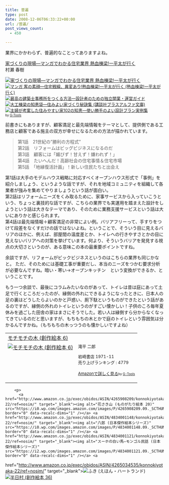 ```yaml
---
title: 普遍
type: post
date: 2008-12-06T06:33:22+00:00
url: /普遍/
post_views_count:
  - 450

---
```

業界にかかわらず、普遍的なことってありますよね。

<a href="http://www.amazon.co.jp/%E5%AE%B6%E3%81%A5%E3%81%8F%E3%82%8A%E3%81%AE%E7%8F%BE%E5%A0%B4%E2%80%95%E3%83%9E%E3%83%B3%E3%82%AC%E3%81%A7%E3%82%8F%E3%81%8B%E3%82%8B%E4%BD%8F%E5%AE%85%E6%A5%AD%E7%95%8C-%E7%86%B1%E8%A1%80%E6%A3%9F%E6%A2%81-%E4%B8%80%E5%B9%B3%E5%A4%AA%E3%81%8C%E8%A1%8C%E3%81%8F-%E6%9D%91%E7%80%AC-%E6%98%A5%E6%A8%B9/dp/4822224082%3FSubscriptionId%3D0G91FPYVW6ZGWBH4Y9G2%26tag%3Dkonnokiyotaka-22%26linkCode%3Dxm2%26camp%3D2025%26creative%3D165953%26creativeASIN%3D4822224082" target="_blank">家づくりの現場―マンガでわかる住宅業界 熱血棟梁!一平太が行く</a><img height="1" alt="" src="http://www.assoc-amazon.jp/e/ir?t=konnokiyotaka-22&l=ur2&o=9" width="1" border="0" />  
村瀬 春樹

<a href="http://www.amazon.co.jp/%E5%AE%B6%E3%81%A5%E3%81%8F%E3%82%8A%E3%81%AE%E7%8F%BE%E5%A0%B4%E2%80%95%E3%83%9E%E3%83%B3%E3%82%AC%E3%81%A7%E3%82%8F%E3%81%8B%E3%82%8B%E4%BD%8F%E5%AE%85%E6%A5%AD%E7%95%8C-%E7%86%B1%E8%A1%80%E6%A3%9F%E6%A2%81-%E4%B8%80%E5%B9%B3%E5%A4%AA%E3%81%8C%E8%A1%8C%E3%81%8F-%E6%9D%91%E7%80%AC-%E6%98%A5%E6%A8%B9/dp/4822224082%3FSubscriptionId%3D0G91FPYVW6ZGWBH4Y9G2%26tag%3Dkonnokiyotaka-22%26linkCode%3Dxm2%26camp%3D2025%26creative%3D165953%26creativeASIN%3D4822224082" target="_blank"><img alt="家づくりの現場―マンガでわかる住宅業界 熱血棟梁!一平太が行く" src="https://i1.wp.com/ecx.images-amazon.com/images/I/51C1ZCP7X8L._SL160_.jpg" border="0" data-recalc-dims="1" /></a>  
<font size="-1"><a href="http://www.amazon.co.jp/exec/obidos/ASIN/4822224198/konnokiyotaka-22/ref=nosim/" target="_blank"><img alt="マンガ 客の素顔―住宅戦線、異変あり!熱血棟梁!一平太が行く (熱血棟梁!一平太が行く)" src="https://i2.wp.com/images.amazon.com/images/P/4822224198.09._SCTHUMBZZZ_.jpg" border="0" data-recalc-dims="1" /></a> <a href="http://www.amazon.co.jp/exec/obidos/ASIN/4767807093/konnokiyotaka-22/ref=nosim/" target="_blank"><img alt="最高の建築士事務所をつくる方法―設計者のための独立開業・運営ガイド" src="https://i1.wp.com/images.amazon.com/images/P/4767807093.09._SCTHUMBZZZ_.jpg" border="0" data-recalc-dims="1" /></a> <a href="http://www.amazon.co.jp/exec/obidos/ASIN/4062560542/konnokiyotaka-22/ref=nosim/" target="_blank"><img alt="大工棟梁の知恵袋―住みよい家づくり秘訣集 (講談社プラスアルファ文庫)" src="https://i1.wp.com/images.amazon.com/images/P/4062560542.09._SCTHUMBZZZ_.jpg" border="0" data-recalc-dims="1" /></a> <a href="http://www.amazon.co.jp/exec/obidos/ASIN/4062082268/konnokiyotaka-22/ref=nosim/" target="_blank"><img alt="主婦が考案した住みやすい家102の知恵―使い勝手のよい設計プラン実例集" src="https://i1.wp.com/images.amazon.com/images/P/4062082268.09._SCTHUMBZZZ_.jpg" border="0" data-recalc-dims="1" /></a> <br /></font><font size="-2">by <a href="http://www.goodpic.com/mt/aws/index.html">G-Tools</a></font> 

前書きにもありますが、顧客満足と最先端情報をテーマとして、提供側である工務店と顧客である施主の双方が幸せになるための方法が描かれています。

> 第1話　21世紀の”勝利の方程式”  
> 第2話　リフォームはビッグビジネスになるのだ  
> 第3話　顧客には「媚びず！甘えず！嫌われず！」  
> 第4話　たいへんだ！高齢社会の住宅事情＆住宅市場  
> 第5話　「地縁復活計画」！新しい住民たちと出会え

第1話は大手のモデルハウス戦略に対応すべくオープンハウス形式で「事例」を紹介しましょう、というような話ですが、それを地域コミュニティを組織して各業者が強みを集めてやりましょうという話が面白い。  
第2話はリフォームニーズをくみ取るために、家事サービスから入っていこうという、ちょっと裏技的な話ですが、こちらの業界でも実運用を踏まえた設計をしようという話は大きなテーマであり、そのために業務支援サービスという話は大いにありかと感じられます。  
第4話は最先端情報＋顧客満足の非常によい例。バリアフリーって、手すりをつけて段差をなくすだけの話ではないよね。ということで、そういう目に見えるバリアのほかに、例えば、部屋間の温度差とか、トイレへの行きやすさとかの目に見えないバリアへの対策を挙げています。何より、そういうバリアを発見する視点の大切さというのが、ある意味この本の最重要ポイントですね。

余談ですが、リフォームがビックビジネスというのはこちらの業界も同じかなと。 ただ、そのためには基礎工事が重要だし、本当のニーズをつかむ要求分析が必要なんですね。暗い・寒い→オープンキッチン　という変換ができるか、ということです。

もう一つ余談で、最後にコラムみたいなのがあって、トイレは昔は庭にあって土足で行くところだったのが、縁側の外れにできるようになったときに、日本人の足の裏はどうしたらよいのかと戸惑い、厠下駄というものができたという話があるのですが、縁側の外れのトイレというのがすごい懐かしい！子供のころ毎年夏休みを過ごした田舎の家はまさにそうでした。若い人は縁側すら分からなくなってきているのだと思いますが、もちもちの木とかで庭のトイレという雰囲気は分かるんですかね。（もちもちの木っつうのも懐かしいですよね）

<table cellpadding="5" border="0">
  <tr>
    <td colspan="2">
      <a href="http://www.amazon.co.jp/%E3%83%A2%E3%83%81%E3%83%A2%E3%83%81%E3%81%AE%E6%9C%A8-%E5%89%B5%E4%BD%9C%E7%B5%B5%E6%9C%AC-6-%E6%96%8E%E8%97%A4-%E9%9A%86%E4%BB%8B/dp/426590906X%3FSubscriptionId%3D0G91FPYVW6ZGWBH4Y9G2%26tag%3Dkonnokiyotaka-22%26linkCode%3Dxm2%26camp%3D2025%26creative%3D165953%26creativeASIN%3D426590906X" target="_blank">モチモチの木 (創作絵本 6)</a><img height="1" alt="" src="http://www.assoc-amazon.jp/e/ir?t=konnokiyotaka-22&l=ur2&o=9" width="1" border="0" />
    </td>
  </tr>
  
  <tr>
    <td valign="top">
      <a href="http://www.amazon.co.jp/%E3%83%A2%E3%83%81%E3%83%A2%E3%83%81%E3%81%AE%E6%9C%A8-%E5%89%B5%E4%BD%9C%E7%B5%B5%E6%9C%AC-6-%E6%96%8E%E8%97%A4-%E9%9A%86%E4%BB%8B/dp/426590906X%3FSubscriptionId%3D0G91FPYVW6ZGWBH4Y9G2%26tag%3Dkonnokiyotaka-22%26linkCode%3Dxm2%26camp%3D2025%26creative%3D165953%26creativeASIN%3D426590906X" target="_blank"><img alt="モチモチの木 (創作絵本 6)" src="https://i2.wp.com/ecx.images-amazon.com/images/I/51VEBHJ1CYL._SL160_.jpg" border="0" data-recalc-dims="1" /></a>
    </td>
    <td valign="top">
      <font size="-1">滝平 二郎 </p>
      <p>
        岩崎書店 1971-11<br />売り上げランキング : 4779
      </p>
      <p>
        <a href="http://www.amazon.co.jp/%E3%83%A2%E3%83%81%E3%83%A2%E3%83%81%E3%81%AE%E6%9C%A8-%E5%89%B5%E4%BD%9C%E7%B5%B5%E6%9C%AC-6-%E6%96%8E%E8%97%A4-%E9%9A%86%E4%BB%8B/dp/426590906X%3FSubscriptionId%3D0G91FPYVW6ZGWBH4Y9G2%26tag%3Dkonnokiyotaka-22%26linkCode%3Dxm2%26camp%3D2025%26creative%3D165953%26creativeASIN%3D426590906X" target="_blank">Amazonで詳しく見る</a></font><font size="-2">by <a href="http://www.goodpic.com/mt/aws/index.html">G-Tools</a></font></td> </tr> </tbody> </table> 
        
        <p>
          <a href="http://www.amazon.co.jp/exec/obidos/ASIN/4265908209/konnokiyotaka-22/ref=nosim/" target="_blank"><img alt="花さき山 (ものがたり絵本 20)" src="https://i0.wp.com/images.amazon.com/images/P/4265908209.09._SCTHUMBZZZ_.jpg" border="0" data-recalc-dims="1" /></a> <a href="http://www.amazon.co.jp/exec/obidos/ASIN/4834001148/konnokiyotaka-22/ref=nosim/" target="_blank"><img alt="八郎 (日本傑作絵本シリーズ)" src="https://i0.wp.com/images.amazon.com/images/P/4834001148.09._SCTHUMBZZZ_.jpg" border="0" data-recalc-dims="1" /></a> <a href="http://www.amazon.co.jp/exec/obidos/ASIN/4834001121/konnokiyotaka-22/ref=nosim/" target="_blank"><img alt="スーホの白い馬―モンゴル民話 (日本傑作絵本シリーズ)" src="https://i2.wp.com/images.amazon.com/images/P/4834001121.09._SCTHUMBZZZ_.jpg" border="0" data-recalc-dims="1" /></a> <a
href="http://www.amazon.co.jp/exec/obidos/ASIN/4265034535/konnokiyotaka-22/ref=nosim/" target="_blank"><img alt="ふき (えほん・ハートランド)" src="https://i0.wp.com/images.amazon.com/images/P/4265034535.09._SCTHUMBZZZ_.jpg" border="0" data-recalc-dims="1" /></a> <a href="http://www.amazon.co.jp/exec/obidos/ASIN/4265909361/konnokiyotaka-22/ref=nosim/" target="_blank"><img alt="半日村 (創作絵本 36)" src="https://i1.wp.com/images.amazon.com/images/P/4265909361.09._SCTHUMBZZZ_.jpg" border="0" data-recalc-dims="1" /></a>
        </p>